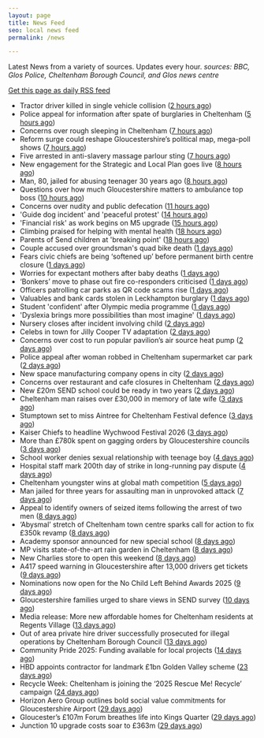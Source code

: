 ```yaml
---
layout: page
title: News Feed
seo: local news feed
permalink: /news

---
```


Latest News from a variety of sources. Updates every hour.
_sources: BBC, Glos Police, Cheltenham Borough Council, and Glos news centre_

[Get this page as daily RSS feed](/daily.rss)

<!-- news_marker starts -->
- Tractor driver killed in single vehicle collision ([2 hours ago](https://www.bbc.com/news/articles/cp3x5kr2y79o?at_medium=RSS&at_campaign=rss))
- Police appeal for information after spate of burglaries in Cheltenham ([5 hours ago](https://gloucesternewscentre.co.uk/police-appeal-for-information-after-spate-of-burglaries-in-cheltenham-2/))
- Concerns over rough sleeping in Cheltenham ([7 hours ago](https://gloucesternewscentre.co.uk/concerns-over-rough-sleeping-in-cheltenham/))
- Reform surge could reshape Gloucestershire’s political map, mega-poll shows ([7 hours ago](https://gloucesternewscentre.co.uk/reform-surge-could-reshape-gloucestershires-political-map-mega-poll-shows/))
- Five arrested in anti-slavery massage parlour sting ([7 hours ago](https://www.bbc.com/news/articles/cqjw0dnpq0xo?at_medium=RSS&at_campaign=rss))
- New engagement for the Strategic and Local Plan goes live ([8 hours ago](https://www.cheltenham.gov.uk/news/article/3059/new_engagement_for_the_strategic_and_local_plan_goes_live))
- Man, 80, jailed for abusing teenager 30 years ago ([8 hours ago](https://www.bbc.com/news/articles/c78zd94zlk7o?at_medium=RSS&at_campaign=rss))
- Questions over how much Gloucestershire matters to ambulance top boss ([10 hours ago](https://gloucesternewscentre.co.uk/questions-over-how-much-gloucestershire-matters-to-ambulance-top-boss/))
- Concerns over nudity and public defecation ([11 hours ago](https://www.bbc.com/news/articles/c70j44p69lko?at_medium=RSS&at_campaign=rss))
- 'Guide dog incident' and 'peaceful protest' ([14 hours ago](https://www.bbc.com/news/articles/c3rjxxdrdlzo?at_medium=RSS&at_campaign=rss))
- 'Financial risk' as work begins on M5 upgrade ([15 hours ago](https://www.bbc.com/news/articles/cwyplv5nd8vo?at_medium=RSS&at_campaign=rss))
- Climbing praised for helping with mental health ([18 hours ago](https://www.bbc.com/news/articles/clyd7zdlrv3o?at_medium=RSS&at_campaign=rss))
- Parents of Send children at 'breaking point' ([18 hours ago](https://www.bbc.com/news/articles/ce3xzg6l5k5o?at_medium=RSS&at_campaign=rss))
- Couple accused over groundsman's quad bike death ([1 days ago](https://www.bbc.com/news/articles/cvgkl35d2m2o?at_medium=RSS&at_campaign=rss))
- Fears civic chiefs are being ‘softened up’ before permanent birth centre closure ([1 days ago](https://gloucesternewscentre.co.uk/fears-civic-chiefs-are-being-softened-up-before-permanent-birth-centre-closure/))
- Worries for expectant mothers after baby deaths ([1 days ago](https://www.bbc.com/news/articles/cr5e47yz2z7o?at_medium=RSS&at_campaign=rss))
- ‘Bonkers’ move to phase out fire co-responders criticised ([1 days ago](https://gloucesternewscentre.co.uk/bonkers-move-to-phase-out-fire-co-responders-criticised/))
- Officers patrolling car parks as QR code scams rise ([1 days ago](https://www.bbc.com/news/articles/cr430eee2w5o?at_medium=RSS&at_campaign=rss))
- Valuables and bank cards stolen in Leckhampton burglary ([1 days ago](https://gloucesternewscentre.co.uk/valuables-and-bank-cards-stolen-in-leckhampton-burglary/))
- Student 'confident' after Olympic media programme ([1 days ago](https://www.bbc.com/news/articles/c0rpw1dxk5go?at_medium=RSS&at_campaign=rss))
- 'Dyslexia brings more possibilities than most imagine' ([1 days ago](https://www.bbc.com/news/articles/crl5gry3529o?at_medium=RSS&at_campaign=rss))
- Nursery closes after incident involving child ([2 days ago](https://www.bbc.com/news/articles/cn97dgw7lxjo?at_medium=RSS&at_campaign=rss))
- Celebs in town for Jilly Cooper TV adaptation ([2 days ago](https://www.bbc.com/news/articles/c30vl3e8pllo?at_medium=RSS&at_campaign=rss))
- Concerns over cost to run popular pavilion’s air source heat pump ([2 days ago](https://gloucesternewscentre.co.uk/concerns-over-cost-to-run-popular-pavilions-air-source-heat-pump/))
- Police appeal after woman robbed in Cheltenham supermarket car park ([2 days ago](https://gloucesternewscentre.co.uk/police-appeal-after-woman-robbed-in-cheltenham-supermarket-car-park/))
- New space manufacturing company opens in city ([2 days ago](https://www.bbc.com/news/articles/cn4j73gpmgno?at_medium=RSS&at_campaign=rss))
- Concerns over restaurant and cafe closures in Cheltenham ([2 days ago](https://gloucesternewscentre.co.uk/concerns-over-restaurant-and-cafe-closures-in-cheltenham/))
- New £20m SEND school could be ready in two years ([2 days ago](https://www.bbc.com/news/articles/cvgv0v2xn4zo?at_medium=RSS&at_campaign=rss))
- Cheltenham man raises over £30,000 in memory of late wife ([3 days ago](https://gloucesternewscentre.co.uk/cheltenham-man-raises-over-30000-in-memory-of-late-wife/))
- Stumptown set to miss Aintree for Cheltenham Festival defence ([3 days ago](https://gloucesternewscentre.co.uk/stumptown-set-to-miss-aintree-for-cheltenham-festival-defence/))
- Kaiser Chiefs to headline Wychwood Festival 2026 ([3 days ago](https://gloucesternewscentre.co.uk/kaiser-chiefs-to-headline-wychwood-festival-2026/))
- More than £780k spent on gagging orders by Gloucestershire councils ([3 days ago](https://gloucesternewscentre.co.uk/more-than-780k-spent-on-gagging-orders-by-gloucestershire-councils/))
- School worker denies sexual relationship with teenage boy ([4 days ago](https://gloucesternewscentre.co.uk/school-worker-denies-sexual-relationship-with-teenage-boy/))
- Hospital staff mark 200th day of strike in long-running pay dispute ([4 days ago](https://gloucesternewscentre.co.uk/hospital-staff-mark-200th-day-of-strike-in-long-running-pay-dispute/))
- Cheltenham youngster wins at global math competition ([5 days ago](https://gloucesternewscentre.co.uk/cheltenham-youngster-wins-at-global-math-competition/))
- Man jailed for three years for assaulting man in unprovoked attack ([7 days ago](https://gloucesternewscentre.co.uk/man-jailed-for-three-years-for-assaulting-man-in-unprovoked-attack/))
- Appeal to identify owners of seized items following the arrest of two men ([8 days ago](https://gloucesternewscentre.co.uk/62581-2/))
- ‘Abysmal’ stretch of Cheltenham town centre sparks call for action to fix £350k revamp ([8 days ago](https://gloucesternewscentre.co.uk/abysmal-stretch-of-cheltenham-town-centre-sparks-call-for-action-to-fix-350k-revamp/))
- Academy sponsor announced for new special school ([8 days ago](https://gloucesternewscentre.co.uk/academy-sponsor-announced-for-new-special-school/))
- MP visits state-of-the-art rain garden in Cheltenham ([8 days ago](https://gloucesternewscentre.co.uk/mp-visits-state-of-the-art-rain-garden-in-cheltenham/))
- New Charlies store to open this weekend ([8 days ago](https://gloucesternewscentre.co.uk/new-charlies-store-to-open-this-weekend/))
- A417 speed warning in Gloucestershire after 13,000 drivers get tickets ([9 days ago](https://gloucesternewscentre.co.uk/a417-speed-warning-in-gloucestershire-after-13000-drivers-get-tickets/))
- Nominations now open for the No Child Left Behind Awards 2025 ([9 days ago](https://www.cheltenham.gov.uk/news/article/3057/nominations_now_open_for_the_no_child_left_behind_awards_2025))
- Gloucestershire families urged to share views in SEND survey ([10 days ago](https://gloucesternewscentre.co.uk/gloucestershire-families-urged-to-share-views-in-send-survey/))
- Media release: More new affordable homes for Cheltenham residents at Regents Village ([13 days ago](https://www.cheltenham.gov.uk/news/article/3055/media_release_more_new_affordable_homes_for_cheltenham_residents_at_regents_village))
- Out of area private hire driver successfully prosecuted for illegal operations by Cheltenham Borough Council ([13 days ago](https://www.cheltenham.gov.uk/news/article/3054/out_of_area_private_hire_driver_successfully_prosecuted_for_illegal_operations_by_cheltenham_borough_council))
- Community Pride 2025: Funding available for local projects ([14 days ago](https://www.cheltenham.gov.uk/news/article/3053/community_pride_2025_funding_available_for_local_projects))
- HBD appoints contractor for landmark £1bn Golden Valley scheme ([23 days ago](https://www.cheltenham.gov.uk/news/article/3052/hbd_appoints_contractor_for_landmark_1bn_golden_valley_scheme))
- Recycle Week: Cheltenham is joining the ‘2025 Rescue Me! Recycle’ campaign ([24 days ago](https://www.cheltenham.gov.uk/news/article/3051/recycle_week_cheltenham_is_joining_the_2025_rescue_me_recycle_campaign))
- Horizon Aero Group outlines bold social value commitments for Gloucestershire Airport ([29 days ago](https://www.cheltenham.gov.uk/news/article/3050/horizon_aero_group_outlines_bold_social_value_commitments_for_gloucestershire_airport))
- Gloucester’s £107m Forum breathes life into Kings Quarter ([29 days ago](https://www.bbc.co.uk/sounds/play/p0m3bdlx?at_medium=RSS&at_campaign=rss))
- Junction 10 upgrade costs soar to £363m ([29 days ago](https://www.bbc.co.uk/sounds/play/p0m3b7xf?at_medium=RSS&at_campaign=rss))

<!-- news_marker ends -->
